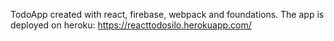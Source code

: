 TodoApp created with react, firebase, webpack and foundations.
The app is deployed on heroku: https://reacttodosilo.herokuapp.com/